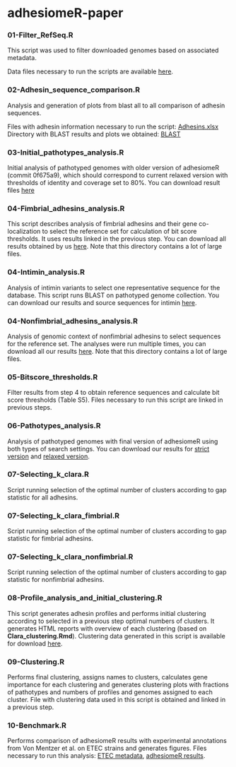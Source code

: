 # adhesiomeR-paper

### 01-Filter_RefSeq.R

This script was used to filter downloaded genomes based on associated metadata.

Data files necessary to run the scripts are available [here](https://www.dropbox.com/scl/fo/gc2mz0n4d66c65gxgl0ym/h?rlkey=h1446yb8hopv47axag0ankv8o&dl=0).

### 02-Adhesin_sequence_comparison.R

Analysis and generation of plots from blast all to all comparison of adhesin sequences. 

Files with adhesin information necessary to run the script: [Adhesins.xlsx](https://www.dropbox.com/scl/fi/mac3wzohoxu0wpjloj2wy/Adhesins.xlsx?rlkey=dbjjmofbtvw8h9hjxmixc1mhq&dl=0)
Directory with BLAST results and plots we obtained: [BLAST](https://www.dropbox.com/scl/fo/s2lma468wqlcdmgrjjxmm/h?rlkey=hhd385dlpmjy6t3wpxevr7897&dl=0)

### 03-Initial_pathotypes_analysis.R

Initial analysis of pathotyped genomes with older version of adhesiomeR (commit 0f675a9), which should correspond to current relaxed version with thresholds of identity and coverage set to 80%. 
You can download result files [here](https://www.dropbox.com/scl/fo/fiqua9rhrnsg1wve1y0ww/h?rlkey=hxvgu9lnu5ookbl8jfxwze3fm&dl=0)

### 04-Fimbrial_adhesins_analysis.R

This script describes analysis of fimbrial adhesins and their gene co-localization to select the reference set for calculation of bit score thresholds.
It uses results linked in the previous step. 
You can download all results obtained by us [here](https://www.dropbox.com/scl/fo/vxyiivnv000wvb0g6d6r2/h?rlkey=1t18zyn72k5tsu4zdq67vf814&dl=0). Note that this directory contains a lot of large files. 

### 04-Intimin_analysis.R

Analysis of intimin variants to select one representative sequence for the database. This script runs BLAST on pathotyped genome collection. You can download our results and source sequences for intimin [here](https://www.dropbox.com/scl/fo/cz3hqlp6muvlcaan6byur/h?rlkey=s06odj1z1ylt7qieiro1047ws&dl=0).

### 04-Nonfimbrial_adhesins_analysis.R

Analysis of genomic context of nonfimbrial adhesins to select sequences for the reference set. The analyses were run multiple times, you can download all our results [here](https://www.dropbox.com/scl/fo/1jq9jjx5zhe8oqev7dowx/h?rlkey=vblhi6q2yuiszxquhiv3wrh9o&dl=0). Note that this directory contains a lot of large files. 

### 05-Bitscore_thresholds.R

Filter results from step 4 to obtain reference sequences and calculate bit score thresholds (Table S5). Files necessary to run this script are linked in previous steps. 

### 06-Pathotypes_analysis.R

Analysis of pathotyped genomes with final version of adhesiomeR using both types of search settings.
You can download our results for [strict version](https://www.dropbox.com/scl/fo/t4ebnz5y04q970q26x32l/h?rlkey=t2xiyijnyuukipraqs6vk3j2x&dl=0) and [relaxed version](https://www.dropbox.com/scl/fo/2l2km8ibpcaj4d5bgul6w/h?rlkey=e90e7ixxbzkyl9nway1f3w1wx&dl=0).

### 07-Selecting_k_clara.R

Script running selection of the optimal number of clusters according to gap statistic for all adhesins. 

### 07-Selecting_k_clara_fimbrial.R

Script running selection of the optimal number of clusters according to gap statistic for fimbrial adhesins. 

### 07-Selecting_k_clara_nonfimbrial.R

Script running selection of the optimal number of clusters according to gap statistic for nonfimbrial adhesins. 

### 08-Profile_analysis_and_initial_clustering.R

This script generates adhesin profiles and performs initial clustering according to selected in a previous step optimal numbers of clusters. It generates HTML reports with overview of each clustering (based on **Clara_clustering.Rmd**). 
Clustering data generated in this script is available for download [here](https://www.dropbox.com/scl/fi/41kynbkilc2sv2smafb8r/clustering.RData?rlkey=efghp64murz1yxptvrlkum4jr&dl=0).

### 09-Clustering.R

Performs final clustering, assigns names to clusters, calculates gene importance for each clustering and generates clustering plots with fractions of pathotypes and numbers of profiles and genomes assigned to each cluster. 
File with clustering data used in this script is obtained and linked in a previous step. 

### 10-Benchmark.R

Performs comparison of adhesiomeR results with experimental annotations from Von Mentzer et al. on ETEC strains and generates figures. 
Files necessary to run this analysis: [ETEC metadata](https://www.dropbox.com/scl/fo/53trher9qkozmys4sk3oe/h?rlkey=7j94uxib0ds1enlb0wl1hxw9x&dl=0),
[adhesiomeR results](https://www.dropbox.com/scl/fo/iiw93tqacriv7u1qsgfqz/h?rlkey=j9ovagvsxaeawxwzizq4qktgi&dl=0).
